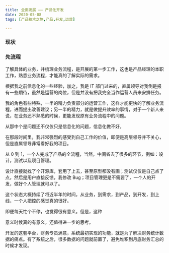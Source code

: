 ```yaml
---
title: 全面发展 —— 产品化开发
date: 2020-05-08
tags: [产品技术之旅,产品,开发,运营]

---
```


>  

### 现状



### 先流程

了解具体的业务，并梳理业务流程，是开展的第一步工作，这也是产品经理的本职工作，熟悉业务流程，才能真的了解实际的需求。

根据我之前信息化的一些经验，加之，我是 IT 部门过来的，直属领导对我倒是报有一些期待，虽然是运营的岗位，但是并没有把我完全当作运营人员来安排任务。

我的角色有些特殊，一半的精力负责部分的运营工作，这样才能更快的了解业务流程，进而提出改善建议；另一半的精力，就是做提升效率的事情，对于一个新人来说，在业务还不熟悉的时候，更能发现原有业务流程中的问题。





从那中个是问题还不仅仅只是信息化的问题，信息化做不好，

在那段时间里，我非常强烈的感受到自己工作的价值，即便是高层领导并不关心，但是直属领导非常看好我的项目。



从 0 到 1，一个人完成了产品的全流程，当然，中间省去了很多的环节，例如：设计，测试以及项目管理。

设计直接就找了个开源库，套用了上去，甚至原型都没有画；测试仅仅是自己点了点，然后是用户直接反馈，我修改 Bug；项目管理更是不需要了，一个人的开发，做好个人管理就可以了。

这个状态大概持续了将近半年的时间，从业务，到需求，到产品，到开发，到上线，一个人把控的感觉真的很好。

即便每天忙个不停，也觉得很有意义。但是，这种

意义时候真的有意义，还值得进一步的思考。

开发的这套平台，财务专员满意，系统最初实现的功能，就是为了解决财务统计数据的痛点。有了系统之后，很多数据的问题就前置了，避免堆积到月底财务汇总的时候才发现。